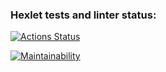 ### Hexlet tests and linter status:

[![Actions Status](https://github.com/ZGennadiy/frontend-project-lvl1/workflows/hexlet-check/badge.svg)](https://github.com/ZGennadiy/frontend-project-lvl1/actions)

[![Maintainability](https://api.codeclimate.com/v1/badges/a99a88d28ad37a79dbf6/maintainability)](https://codeclimate.com/github/codeclimate/codeclimate/maintainability)
